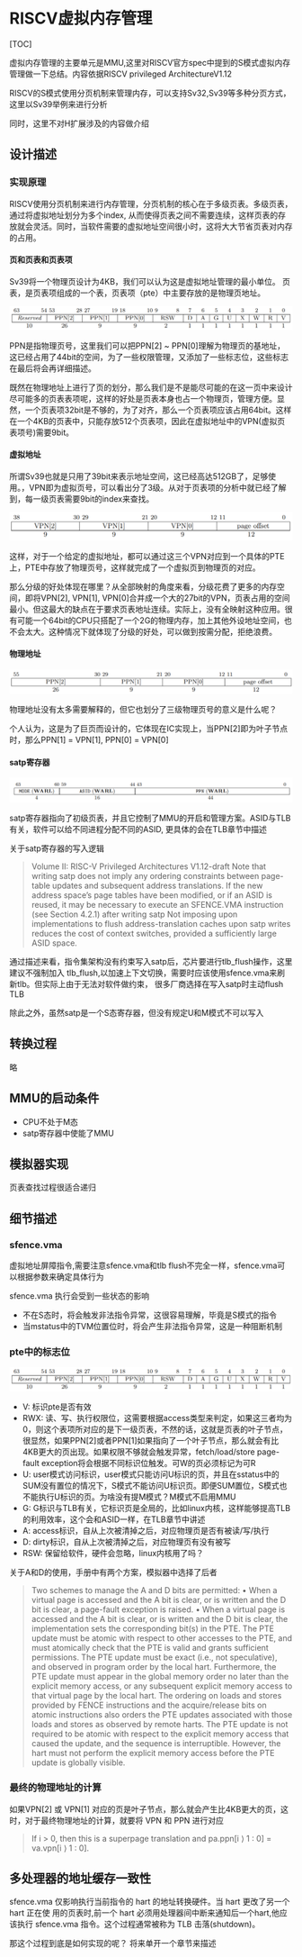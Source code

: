 # RISCV虚拟内存管理

[TOC]

虚拟内存管理的主要单元是MMU,这里对RISCV官方spec中提到的S模式虚拟内存管理做一下总结。内容依据RISCV privileged ArchitectureV1.12

RISCV的S模式使用分页机制来管理内存，可以支持Sv32,Sv39等多种分页方式，这里以Sv39举例来进行分析

同时，这里不对H扩展涉及的内容做介绍

## 设计描述

### 实现原理

RISCV使用分页机制来进行内存管理，分页机制的核心在于多级页表。多级页表，通过将虚拟地址划分为多个index,
从而使得页表之间不需要连续，这样页表的存放就会灵活。同时，当软件需要的虚拟地址空间很小时，这将大大节省页表对内存的占用。

#### 页和页表和页表项

Sv39将一个物理页设计为4KB，我们可以认为这是虚拟地址管理的最小单位。
页表，是页表项组成的一个表，页表项（pte）中主要存放的是物理页地址。

![pte](../imgs/Sv39_pte.png)

PPN是指物理页号，这里我们可以把PPN[2] ~ PPN[0]理解为物理页的基地址，这已经占用了44bit的空间，为了一些权限管理，又添加了一些标志位，这些标志在最后将会再详细描述。

既然在物理地址上进行了页的划分，那么我们是不是能尽可能的在这一页中来设计尽可能多的页表表项呢，这样的好处是页表本身也占一个物理页，管理方便。显然，一个页表项32bit是不够的，为了对齐，那么一个页表项应该占用64bit。这样在一个4KB的页表中，只能存放512个页表项，因此在虚拟地址中的VPN(虚拟页表项号)需要9bit。

#### 虚拟地址

所谓Sv39也就是只用了39bit来表示地址空间，这已经高达512GB了，足够使用。，VPN即为虚拟页号，可以看出分了3级。从对于页表项的分析中就已经了解到，每一级页表需要9bit的index来查找。

![sv39_va](../imgs/Sv39_va.png)

这样，对于一个给定的虚拟地址，都可以通过这三个VPN对应到一个具体的PTE上，PTE中存放了物理页号，这样就完成了一个虚拟页到物理页的对应。

那么分级的好处体现在哪里？从全部映射的角度来看，分级花费了更多的内存空间，即将VPN[2], VPN[1], VPN[0]合并成一个大的27bit的VPN，页表占用的空间最小。但这最大的缺点在于要求页表地址连续。实际上，没有全映射这种应用。很有可能一个64bit的CPU只搭配了一个2G的物理内存，加上其他外设地址空间，也不会太大。这种情况下就体现了分级的好处，可以做到按需分配，拒绝浪费。

#### 物理地址

![Sv39_pa](../imgs/Sv39_pa.png)

物理地址没有太多需要解释的，但它也划分了三级物理页号的意义是什么呢？

个人认为，这是为了巨页而设计的，它体现在IC实现上，当PPN[2]即为叶子节点时，那么PPN[1] = VPN[1], PPN[0] = VPN[0]

#### satp寄存器

![Sv39_pa](../imgs/Sv39_satp.png)

satp寄存器指向了初级页表，并且它控制了MMU的开启和管理方案。ASID与TLB有关，软件可以给不同进程分配不同的ASID, 更具体的会在TLB章节中描述

关于satp寄存器的写入逻辑

> Volume II: RISC-V Privileged Architectures V1.12-draft
> Note that writing satp does not imply any ordering constraints between page-table updates and
> subsequent address translations. If the new address space’s page tables have been modified, or if an
> ASID is reused, it may be necessary to execute an SFENCE.VMA instruction (see Section 4.2.1)
> after writing satp
> Not imposing upon implementations to flush address-translation caches upon satp writes reduces
> the cost of context switches, provided a sufficiently large ASID space.

通过描述来看，指令集架构没有约束写入satp后，芯片要进行tlb_flush操作，这里建议不强制加入
tlb_flush,以加速上下文切换，需要时应该使用sfence.vma来刷新tlb。但实际上由于无法对软件做约束，
很多厂商选择在写入satp时主动flush TLB

除此之外，虽然satp是一个S态寄存器，但没有规定U和M模式不可以写入

## 转换过程

略

## MMU的启动条件

- CPU不处于M态
- satp寄存器中使能了MMU

## 模拟器实现

页表查找过程很适合递归

## 细节描述

### sfence.vma

虚拟地址屏障指令,需要注意sfence.vma和tlb flush不完全一样，sfence.vma可以根据参数来确定具体行为

sfence.vma 执行会受到一些状态的影响

- 不在S态时，将会触发非法指令异常，这很容易理解，毕竟是S模式的指令
- 当mstatus中的TVM位置位时，将会产生非法指令异常，这是一种阻断机制

### pte中的标志位

![pte](../imgs/Sv39_pte.png)

- V: 标识pte是否有效
- RWX: 读、写、执行权限位，这需要根据access类型来判定，如果这三者均为0，则这个表项所对应的是下一级页表，不然的话，这就是页表的叶子节点，很显然，如果PPN[2]或者PPN[1]如果指向了一个叶子节点，那么就会有比4KB更大的页出现。如果权限不够就会触发异常，fetch/load/store page-fault exception将会根据不同标识位触发。可W的页必须标记为可R
- U: user模式访问标识，user模式只能访问U标识的页，并且在sstatus中的SUM没有置位的情况下，S模式不能访问U标识页。即便SUM置位，S模式也不能执行U标识的页。为啥没有提M模式？M模式不启用MMU
- G: G标识与TLB有关，它标识页是全局的，比如linux内核，这样能够提高TLB的利用效率，这个会和ASID一样，在TLB章节中讲述
- A: access标识，自从上次被清掉之后，对应物理页是否有被读/写/执行
- D: dirty标识，自从上次被清掉之后，对应物理页有没有被写
- RSW: 保留给软件，硬件会忽略，linux内核用了吗？

关于A和D的使用，手册中有两个方案，模拟器中选择了后者

> Two schemes to manage the A and D bits are permitted:
>• When a virtual page is accessed and the A bit is clear, or is written and the D bit is clear, a
>page-fault exception is raised.
>• When a virtual page is accessed and the A bit is clear, or is written and the D bit is clear, the
>implementation sets the corresponding bit(s) in the PTE. The PTE update must be atomic
>with respect to other accesses to the PTE, and must atomically check that the PTE is valid
>and grants sufficient permissions. The PTE update must be exact (i.e., not speculative), and
>observed in program order by the local hart. Furthermore, the PTE update must appear
>in the global memory order no later than the explicit memory access, or any subsequent
>explicit memory access to that virtual page by the local hart. The ordering on loads and
>stores provided by FENCE instructions and the acquire/release bits on atomic instructions
>also orders the PTE updates associated with those loads and stores as observed by remote
>harts.
>The PTE update is not required to be atomic with respect to the explicit memory access that
>caused the update, and the sequence is interruptible. However, the hart must not perform
>the explicit memory access before the PTE update is globally visible.

### 最终的物理地址的计算

如果VPN[2] 或 VPN[1] 对应的页是叶子节点，那么就会产生比4KB更大的页，这时，对于最终物理地址的计算，就要将 VPN 和 PPN 进行对应

> If i > 0, then this is a superpage translation and pa.ppn[i ⟩ 1 : 0] = va.vpn[i ⟩ 1 : 0].

## 多处理器的地址缓存一致性

sfence.vma 仅影响执行当前指令的 hart 的地址转换硬件。当 hart 更改了另一个 hart 正在使
用的页表时,前一个 hart 必须用处理器间中断来通知后一个hart,他应该执行 sfence.vma
指令。这个过程通常被称为 TLB 击落(shutdown)。

那这个过程到底是如何实现的呢？ 将来单开一个章节来描述
